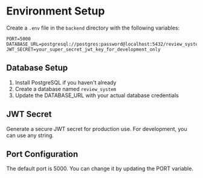 # Environment Setup

Create a `.env` file in the `backend` directory with the following variables:

```env
PORT=5000
DATABASE_URL=postgresql://postgres:password@localhost:5432/review_system
JWT_SECRET=your_super_secret_jwt_key_for_development_only
```

## Database Setup

1. Install PostgreSQL if you haven't already
2. Create a database named `review_system`
3. Update the DATABASE_URL with your actual database credentials

## JWT Secret

Generate a secure JWT secret for production use. For development, you can use any string.

## Port Configuration

The default port is 5000. You can change it by updating the PORT variable. 